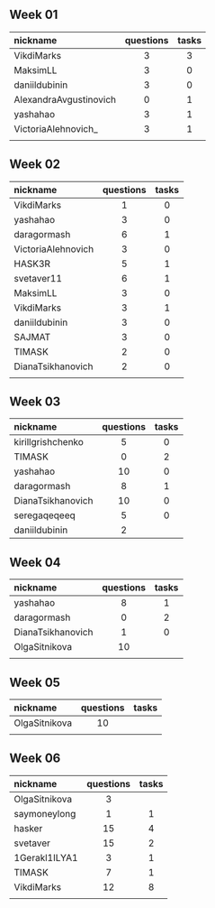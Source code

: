 ## Week 01
| nickname               | questions | tasks |
| :--------------------- |:---------:|:-----:|
| VikdiMarks             | 3         | 3     |
| MaksimLL               | 3         | 0     |
| daniildubinin          | 3         | 0     |
| AlexandraAvgustinovich | 0         | 1     |
| yashahao               | 3         | 1     |
| VictoriaAlehnovich_    | 3         | 1     |
|                        |           |       |

## Week 02
| nickname               | questions | tasks |
| :--------------------- |:---------:|:-----:|
| VikdiMarks             | 1         | 0     |
| yashahao               | 3         | 0     |
| daragormash            | 6         | 1     |
| VictoriaAlehnovich     | 3         | 0     |
| HASK3R                 | 5         | 1     |
| svetaver11             | 6         | 1     |
| MaksimLL               | 3         | 0     |
| VikdiMarks             | 3         | 1     |
| daniildubinin          | 3         | 0     |
| SAJMAT                 | 3         | 0     |
| TIMASK                 | 2         | 0     |
| DianaTsikhanovich      | 2         | 0     |
|                        |           |       |
 
## Week 03
| nickname               | questions | tasks |
| :--------------------- |:---------:|:-----:|
| kirillgrishchenko      | 5         | 0     |
| TIMASK                 | 0         | 2     |
| yashahao               | 10        | 0     |
| daragormash            | 8         | 1     |
| DianaTsikhanovich      | 10        | 0     | // 197, 227, 266, 270, 143, 149, 155, 159, 160, 163
| seregaqeqeeq           | 5         | 0     | // 022, 023, 024, 131, 132
| daniildubinin          | 2         |       | // 648, 649

## Week 04
| nickname               | questions | tasks |
| :--------------------- |:---------:|:-----:|
| yashahao               | 8         | 1     | // t05
| daragormash            | 0         | 2     |
| DianaTsikhanovich      | 1         | 0     | // 166 
| OlgaSitnikova          | 10        |       | // 224, 392, 393, 394, 395, 396, 397, 398, 399, 518
|                        |           |       |

## Week 05
| nickname               | questions | tasks |
| :--------------------- |:---------:|:-----:|
| OlgaSitnikova          | 10        |       | // 520, 521, 522, 524, 530, 531, 534, 535, 536, 537 
|                        |           |       |

## Week 06
| nickname               | questions | tasks |
| :--------------------- |:---------:|:-----:|
| OlgaSitnikova          | 3         |       | // 538, 539, 540 
| saymoneylong           | 1         | 1     | // 057, w02-01
| hasker                 | 15        | 4     | // 111,120,121,147,164,398,403,407,408,416,417,423,430,434,437
| svetaver               | 15        | 2     | // 165,178,202,231,268,483,478,477,476,475,469,461,460,484,443, t17,18w04
| 1Gerakl1ILYA1          | 3         | 1     | // 151, 152, 153, w03t1
| TIMASK                 | 7         | 1     | // 682, 685, 718, 703, 698, 691, 708, w02t16
| VikdiMarks             | 12        | 8     | // 144, 145, 146, 147, 721, 722, 723, 724, 725, 726, 727, 730, w01t19,t20,t21,t22,t23,t28,w05t18,w03t18
|                        |           |       |

